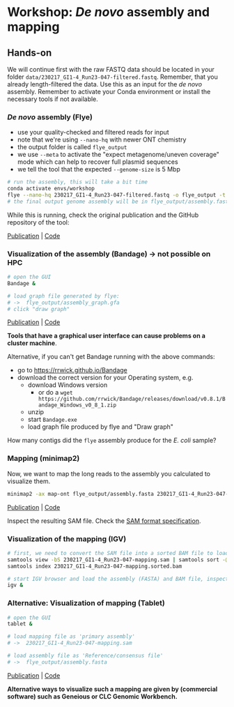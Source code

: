 # Workshop: _De novo_ assembly and mapping

## Hands-on

We will continue first with the raw FASTQ data should be located in your folder `data/230217_GI1-4_Run23-047-filtered.fastq`. Remember, that you already length-filtered the data. Use this as an input for the _de novo_ assembly. Remember to activate your Conda environment or install the necessary tools if not available.

### _De novo_ assembly (Flye)

* use your quality-checked and filtered reads for input 
* note that we're using `--nano-hq` with newer ONT chemistry
* the output folder is called `flye_output`
* we use `--meta` to activate the "expect metagenome/uneven coverage" mode which can help to recover full plasmid sequences
* we tell the tool that the expected `--genome-size` is 5 Mbp
```bash
# run the assembly, this will take a bit time
conda activate envs/workshop
flye --nano-hq 230217_GI1-4_Run23-047-filtered.fastq -o flye_output -t 10 --meta --genome-size 5M
# the final output genome assembly will be in flye_output/assembly.fasta
```

While this is running, check the original publication and the GitHub repository of the tool:

[Publication](https://doi.org/10.1038/s41587-019-0072-8) | [Code](https://github.com/fenderglass/Flye)

### Visualization of the assembly (Bandage) -> not possible on HPC 
```bash
# open the GUI
Bandage &

# load graph file generated by flye:
# ->  flye_output/assembly_graph.gfa
# click "draw graph"
```

[Publication](http://bioinformatics.oxfordjournals.org/content/31/20/3350) | [Code](https://rrwick.github.io/Bandage/)

__Tools that have a graphical user interface can cause problems on a cluster machine__.

Alternative, if you can't get Bandage running with the above commands:
* go to https://rrwick.github.io/Bandage
* download the correct version for your Operating system, e.g.
    * download Windows version
        * or do a `wget https://github.com/rrwick/Bandage/releases/download/v0.8.1/Bandage_Windows_v0_8_1.zip`
    * unzip 
    * start `Bandage.exe` 
    * load graph file produced by flye and "Draw graph"

How many contigs did the `flye` assembly produce for the _E. coli_ sample? 

### Mapping (minimap2)

Now, we want to map the long reads to the assembly you calculated to visualize them.

```bash
minimap2 -ax map-ont flye_output/assembly.fasta 230217_GI1-4_Run23-047-filtered.fastq > 230217_GI1-4_Run23-047-mapping.sam
```
[Publication](https://doi.org/10.1093/bioinformatics/bty191) | [Code](https://github.com/lh3/minimap2)

Inspect the resulting SAM file. Check the [SAM format specification](https://samtools.github.io/hts-specs/SAMv1.pdf).

### Visualization of the mapping (IGV)

```bash
# first, we need to convert the SAM file into a sorted BAM file to load it subsequently in IGV
samtools view -bS 230217_GI1-4_Run23-047-mapping.sam | samtools sort -@ 4 > 230217_GI1-4_Run23-047-mapping.sorted.bam  
samtools index 230217_GI1-4_Run23-047-mapping.sorted.bam

# start IGV browser and load the assembly (FASTA) and BAM file, inspect the output
igv &
```

### Alternative: Visualization of mapping (Tablet)

```bash
# open the GUI
tablet &

# load mapping file as 'primary assembly'
# ->  230217_GI1-4_Run23-047-mapping.sam

# load assembly file as 'Reference/consensus file'
# ->  flye_output/assembly.fasta
```
[Publication](http://dx.doi.org/10.1093/bib/bbs012) | [Code](https://ics.hutton.ac.uk/tablet/)

__Alternative ways to visualize such a mapping are given by (commercial software) such as Geneious or CLC Genomic Workbench.__

